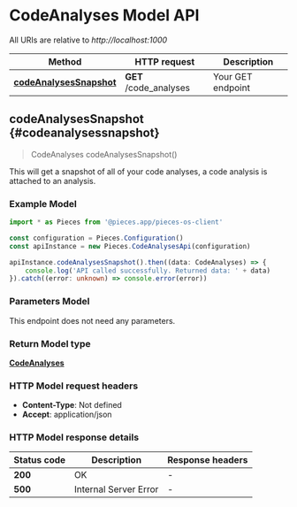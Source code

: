 # CodeAnalyses Model API

All URIs are relative to *http://localhost:1000*

Method | HTTP request | Description
------------- | ------------- | -------------
[**codeAnalysesSnapshot**](CodeAnalysesApi#codeanalysessnapshot) | **GET** /code_analyses | Your GET endpoint


## **codeAnalysesSnapshot** {#codeanalysessnapshot}
> CodeAnalyses codeAnalysesSnapshot()

This will get a snapshot of all of your code analyses, a code analysis is attached to an analysis.

### Example Model

```typescript
import * as Pieces from '@pieces.app/pieces-os-client'

const configuration = Pieces.Configuration()
const apiInstance = new Pieces.CodeAnalysesApi(configuration)

apiInstance.codeAnalysesSnapshot().then((data: CodeAnalyses) => {
    console.log('API called successfully. Returned data: ' + data)
}).catch((error: unknown) => console.error(error))
```

### Parameters Model
This endpoint does not need any parameters.


### Return Model type

[**CodeAnalyses**](../models/CodeAnalyses)

### HTTP Model request headers

- **Content-Type**: Not defined
- **Accept**: application/json


### HTTP Model response details
| Status code | Description | Response headers
|-------------|-------------|------------------
**200** | OK |  -  |
**500** | Internal Server Error |  -  |


